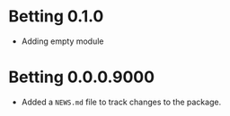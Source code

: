 # Betting 0.1.0

* Adding empty module

# Betting 0.0.0.9000

* Added a `NEWS.md` file to track changes to the package.
